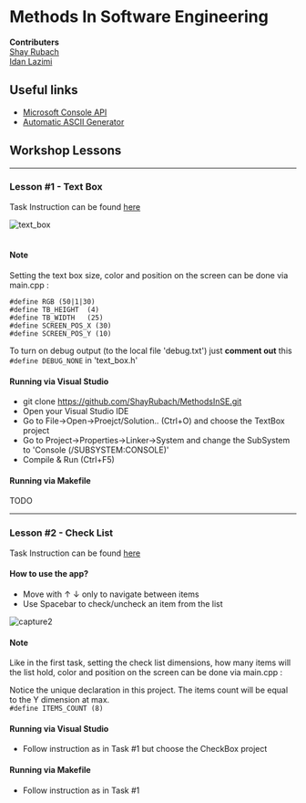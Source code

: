 Methods In Software Engineering
==

**Contributers** <br/>
[Shay Rubach](https://github.com/ShayRubach) <br/>
[Idan Lazimi](https://github.com/idanlazimi)

## Useful links
- [Microsoft Console API](https://docs.microsoft.com/en-us/windows/console/console-reference)
- [Automatic ASCII Generator](http://patorjk.com/software/taag/#p=display&h=0&f=Broadway&t=Ascii%20lover)

## Workshop Lessons

---


### Lesson #1 - Text Box

Task Instruction can be found [here](https://goo.gl/j8laap)

![text_box](https://user-images.githubusercontent.com/21342315/38980954-760b4cd2-43be-11e8-9e9c-48df3106a535.JPG) <br/><br/>

#### Note <br/>
Setting the text box size, color and position on the screen can be done via main.cpp :</br>

`#define RGB (50|1|30)` </br>
`#define TB_HEIGHT	(4)` </br>
`#define TB_WIDTH	(25)` </br>
`#define SCREEN_POS_X (30)` </br>
`#define SCREEN_POS_Y (10)` </br>

To turn on debug output (to the local file 'debug.txt') just **comment out** this `#define DEBUG_NONE` in 'text_box.h' </br>

#### Running via Visual Studio
* git clone https://github.com/ShayRubach/MethodsInSE.git
* Open your Visual Studio IDE
* Go to File->Open->Proejct/Solution.. (Ctrl+O) and choose the TextBox project
* Go to Project->Properties->Linker->System and change the SubSystem to 'Console (/SUBSYSTEM:CONSOLE)'
* Compile & Run (Ctrl+F5)

#### Running via Makefile
TODO

---

### Lesson #2 - Check List

Task Instruction can be found [here](https://goo.gl/j8laap)
#### How to use the app? <br/>
- Move with ↑ ↓ only to navigate between items
- Use Spacebar to check/uncheck an item from the list

![capture2](https://user-images.githubusercontent.com/21342315/39076730-7e3696ce-44fd-11e8-9ff0-d600a94fd08b.JPG)

#### Note <br/>
Like in the first task, setting the check list dimensions, how many items will the list hold, color and position on the screen can be done via main.cpp :</br>

Notice the unique declaration in this project. The items count will be equal to the Y dimension at max.</br>
`#define ITEMS_COUNT (8)`


#### Running via Visual Studio
* Follow instruction as in Task #1 but choose the CheckBox project

#### Running via Makefile
* Follow instruction as in Task #1